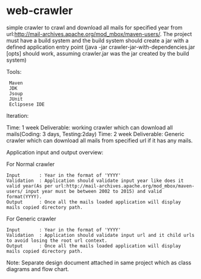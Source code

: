 # web-crawler
simple crawler to crawl and download all mails for specified year from url:http://mail-archives.apache.org/mod_mbox/maven-users/.
The project must have a build system and the build system should create a jar with a defined application entry point (java -jar crawler-jar-with-dependencies.jar [opts] should work, assuming crawler.jar was the jar created by the build system)

Tools:

	 Maven
	 JDK
	 Jsoup
	 JUnit
	 Eclipsese IDE
	 
Iteration:

Time: 1 week Deliverable: working crawler which can download all mails(Coding: 3 days, Testing:2day)
Time: 2 week Deliverable: Generic crawler which can download all mails from specified url if it has any mails.

Application input and output overview:

For Normal crawler

	Input		: Year in the format of 'YYYY' 
	Validation	: Application should validate input year like does it valid year(As per url:http://mail-archives.apache.org/mod_mbox/maven-users/ input year must be between 2002 to 2015) and valid format(YYYY).  
	Output		: Once all the mails loaded application will display  mails copied directory path. 
	

For Generic crawler

	Input		: Year in the format of 'YYYY' 
	Validation	: Application should validate input url and it child urls to avoid losing the root url context.  
	Output		: Once all the mails loaded application will display  mails copied directory path. 

	
	
Note:  Separate design document attached in same project which as class diagrams and flow chart.